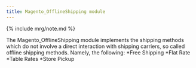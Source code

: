 ```yaml
---
title: Magento_OfflineShipping module
---
```


{% include mrg/note.md %}

The Magento_OfflineShipping module implements the shipping methods which do not involve a direct interaction with shipping carriers, so called offline shipping methods. Namely, the following:
*Free Shipping
*Flat Rate
*Table Rates
*Store Pickup

